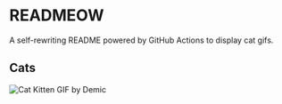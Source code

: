 # READMEOW

A self-rewriting README powered by GitHub Actions to display cat gifs.

## Cats

![Cat Kitten GIF by Demic](https://media1.giphy.com/media/v1.Y2lkPTlhY2QwMmRheDNrbGRndHZvbm83Zmh0aDZ5c24yc296Yzd2aWRpMDQwcmNkNGN3MSZlcD12MV9naWZzX3NlYXJjaCZjdD1n/3oriO0OEd9QIDdllqo/200.gif)
